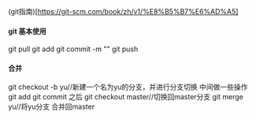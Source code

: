 (git指南)[https://git-scm.com/book/zh/v1/%E8%B5%B7%E6%AD%A5]
#### git 基本使用
git pull
git add 
git commit -m ""
git push
#### 合并
git checkout -b yu//新建一个名为yu的分支，并进行分支切换
中间做一些操作
git add
git commit
之后
git checkout  master//切换回master分支
git merge yu//将yu分支 合并回master

